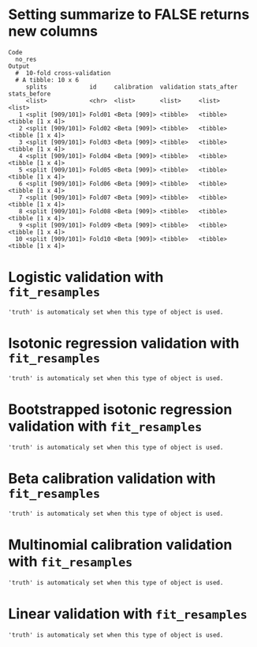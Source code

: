 # Setting summarize to FALSE returns new columns

    Code
      no_res
    Output
      #  10-fold cross-validation 
      # A tibble: 10 x 6
         splits            id     calibration  validation stats_after stats_before    
         <list>            <chr>  <list>       <list>     <list>      <list>          
       1 <split [909/101]> Fold01 <Beta [909]> <tibble>   <tibble>    <tibble [1 x 4]>
       2 <split [909/101]> Fold02 <Beta [909]> <tibble>   <tibble>    <tibble [1 x 4]>
       3 <split [909/101]> Fold03 <Beta [909]> <tibble>   <tibble>    <tibble [1 x 4]>
       4 <split [909/101]> Fold04 <Beta [909]> <tibble>   <tibble>    <tibble [1 x 4]>
       5 <split [909/101]> Fold05 <Beta [909]> <tibble>   <tibble>    <tibble [1 x 4]>
       6 <split [909/101]> Fold06 <Beta [909]> <tibble>   <tibble>    <tibble [1 x 4]>
       7 <split [909/101]> Fold07 <Beta [909]> <tibble>   <tibble>    <tibble [1 x 4]>
       8 <split [909/101]> Fold08 <Beta [909]> <tibble>   <tibble>    <tibble [1 x 4]>
       9 <split [909/101]> Fold09 <Beta [909]> <tibble>   <tibble>    <tibble [1 x 4]>
      10 <split [909/101]> Fold10 <Beta [909]> <tibble>   <tibble>    <tibble [1 x 4]>

# Logistic validation with `fit_resamples`

    'truth' is automaticaly set when this type of object is used.

# Isotonic regression validation with `fit_resamples`

    'truth' is automaticaly set when this type of object is used.

# Bootstrapped isotonic regression validation with `fit_resamples`

    'truth' is automaticaly set when this type of object is used.

# Beta calibration validation with `fit_resamples`

    'truth' is automaticaly set when this type of object is used.

# Multinomial calibration validation with `fit_resamples`

    'truth' is automaticaly set when this type of object is used.

# Linear validation with `fit_resamples`

    'truth' is automaticaly set when this type of object is used.


